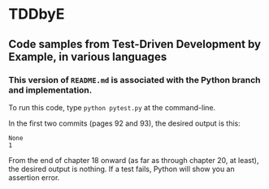 # TDDbyE
## Code samples from Test-Driven Development by Example, in various languages

### This version of `README.md` is associated with the Python branch and implementation.

To run this code, type `python pytest.py` at the command-line.

In the first two commits (pages 92 and 93), the desired output is this:
```
None
1
```

From the end of chapter 18 onward (as far as through chapter 20, at least), the desired output is nothing.
If a test fails, Python will show you an assertion error.

